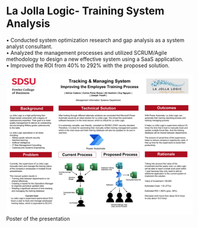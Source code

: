 # La Jolla Logic- Training System Analysis </br >

• Conducted system optimization research and gap analysis as a system analyst consultant.</br >
• Analyzed the management processes and utilized SCRUM/Agile methodology to design a new effective system using a SaaS application.</br >
• Improved the ROI from 40% to 292% with the proposed solution.</br >

![My Image](poster.jpg)
Poster of the presentation
